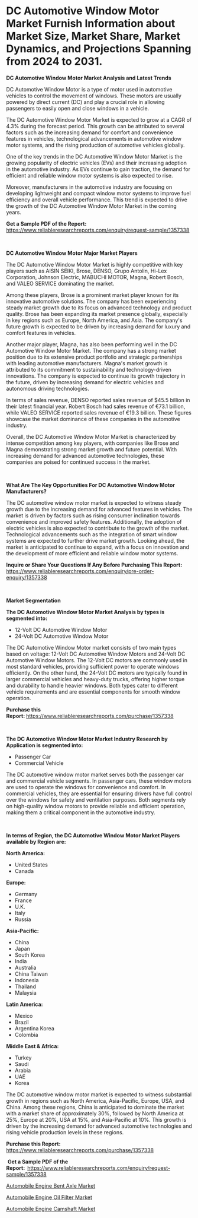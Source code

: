 <p><h1>DC Automotive Window Motor Market Furnish Information about Market Size, Market Share, Market Dynamics, and Projections Spanning from 2024 to 2031.</h1></p><p><strong>DC Automotive Window Motor Market Analysis and Latest Trends</strong></p>
<p><p>DC Automotive Window Motor is a type of motor used in automotive vehicles to control the movement of windows. These motors are usually powered by direct current (DC) and play a crucial role in allowing passengers to easily open and close windows in a vehicle.</p><p>The DC Automotive Window Motor Market is expected to grow at a CAGR of 4.3% during the forecast period. This growth can be attributed to several factors such as the increasing demand for comfort and convenience features in vehicles, technological advancements in automotive window motor systems, and the rising production of automotive vehicles globally.</p><p>One of the key trends in the DC Automotive Window Motor Market is the growing popularity of electric vehicles (EVs) and their increasing adoption in the automotive industry. As EVs continue to gain traction, the demand for efficient and reliable window motor systems is also expected to rise.</p><p>Moreover, manufacturers in the automotive industry are focusing on developing lightweight and compact window motor systems to improve fuel efficiency and overall vehicle performance. This trend is expected to drive the growth of the DC Automotive Window Motor Market in the coming years.</p></p>
<p><strong>Get a Sample PDF of the Report:&nbsp;</strong> <a href="https://www.reliableresearchreports.com/enquiry/request-sample/1357338">https://www.reliableresearchreports.com/enquiry/request-sample/1357338</a></p>
<p>&nbsp;</p>
<p><strong>DC Automotive Window Motor Major Market Players</strong></p>
<p><p>The DC Automotive Window Motor Market is highly competitive with key players such as AISIN SEIKI, Brose, DENSO, Grupo Antolin, Hi-Lex Corporation, Johnson Electric, MABUCHI MOTOR, Magna, Robert Bosch, and VALEO SERVICE dominating the market.</p><p>Among these players, Brose is a prominent market player known for its innovative automotive solutions. The company has been experiencing steady market growth due to its focus on advanced technology and product quality. Brose has been expanding its market presence globally, especially in key regions such as Europe, North America, and Asia. The company's future growth is expected to be driven by increasing demand for luxury and comfort features in vehicles.</p><p>Another major player, Magna, has also been performing well in the DC Automotive Window Motor Market. The company has a strong market position due to its extensive product portfolio and strategic partnerships with leading automotive manufacturers. Magna's market growth is attributed to its commitment to sustainability and technology-driven innovations. The company is expected to continue its growth trajectory in the future, driven by increasing demand for electric vehicles and autonomous driving technologies.</p><p>In terms of sales revenue, DENSO reported sales revenue of $45.5 billion in their latest financial year. Robert Bosch had sales revenue of €73.1 billion, while VALEO SERVICE reported sales revenue of €19.3 billion. These figures showcase the market dominance of these companies in the automotive industry.</p><p>Overall, the DC Automotive Window Motor Market is characterized by intense competition among key players, with companies like Brose and Magna demonstrating strong market growth and future potential. With increasing demand for advanced automotive technologies, these companies are poised for continued success in the market.</p></p>
<p>&nbsp;</p>
<p><strong>What Are The Key Opportunities For DC Automotive Window Motor Manufacturers?</strong></p>
<p><p>The DC automotive window motor market is expected to witness steady growth due to the increasing demand for advanced features in vehicles. The market is driven by factors such as rising consumer inclination towards convenience and improved safety features. Additionally, the adoption of electric vehicles is also expected to contribute to the growth of the market. Technological advancements such as the integration of smart window systems are expected to further drive market growth. Looking ahead, the market is anticipated to continue to expand, with a focus on innovation and the development of more efficient and reliable window motor systems.</p></p>
<p><strong>Inquire or Share Your Questions If Any Before Purchasing This Report:</strong> <a href="https://www.reliableresearchreports.com/enquiry/pre-order-enquiry/1357338">https://www.reliableresearchreports.com/enquiry/pre-order-enquiry/1357338</a></p>
<p>&nbsp;</p>
<p><strong>Market Segmentation</strong></p>
<p><strong>The DC Automotive Window Motor Market Analysis by types is segmented into:</strong></p>
<p><ul><li>12-Volt DC Automotive Window Motor</li><li>24-Volt DC Automotive Window Motor</li></ul></p>
<p><p>The DC Automotive Window Motor market consists of two main types based on voltage: 12-Volt DC Automotive Window Motors and 24-Volt DC Automotive Window Motors. The 12-Volt DC motors are commonly used in most standard vehicles, providing sufficient power to operate windows efficiently. On the other hand, the 24-Volt DC motors are typically found in larger commercial vehicles and heavy-duty trucks, offering higher torque and durability to handle heavier windows. Both types cater to different vehicle requirements and are essential components for smooth window operation.</p></p>
<p><strong>Purchase this Report:&nbsp;</strong><a href="https://www.reliableresearchreports.com/purchase/1357338">https://www.reliableresearchreports.com/purchase/1357338</a></p>
<p>&nbsp;</p>
<p><strong>The DC Automotive Window Motor Market Industry Research by Application is segmented into:</strong></p>
<p><ul><li>Passenger Car</li><li>Commercial Vehicle</li></ul></p>
<p><p>The DC automotive window motor market serves both the passenger car and commercial vehicle segments. In passenger cars, these window motors are used to operate the windows for convenience and comfort. In commercial vehicles, they are essential for ensuring drivers have full control over the windows for safety and ventilation purposes. Both segments rely on high-quality window motors to provide reliable and efficient operation, making them a critical component in the automotive industry.</p></p>
<p>&nbsp;</p>
<p><strong>In terms of Region, the DC Automotive Window Motor Market Players available by Region are:</strong></p>
<p>
    <p> <strong> North America: </strong>
        <ul>
            <li>United States</li>
            <li>Canada</li>
        </ul>
        </p> 
    <p> <strong> Europe: </strong>
        <ul>
            <li>Germany</li>
            <li>France</li>
            <li>U.K.</li>
            <li>Italy</li>
            <li>Russia</li>
        </ul>
        </p> 
    <p> <strong> Asia-Pacific: </strong>
        <ul>
            <li>China</li>
            <li>Japan</li>
            <li>South Korea</li>
            <li>India</li>
            <li>Australia</li>
            <li>China Taiwan</li>
            <li>Indonesia</li>
            <li>Thailand</li>
            <li>Malaysia</li>
        </ul>
        </p> 
    <p> <strong> Latin America: </strong>
        <ul>
            <li>Mexico</li>
            <li>Brazil</li>
            <li>Argentina Korea</li>
            <li>Colombia</li>
        </ul>
        </p> 
    <p> <strong> Middle East & Africa: </strong>
        <ul>
            <li>Turkey</li>
            <li>Saudi</li>
            <li>Arabia</li>
            <li>UAE</li>
            <li>Korea</li>
        </ul>
    </p>
    </p>
<p><p>The DC automotive window motor market is expected to witness substantial growth in regions such as North America, Asia-Pacific, Europe, USA, and China. Among these regions, China is anticipated to dominate the market with a market share of approximately 30%, followed by North America at 25%, Europe at 20%, USA at 15%, and Asia-Pacific at 10%. This growth is driven by the increasing demand for advanced automotive technologies and rising vehicle production levels in these regions.</p></p>
<p><strong>Purchase this Report: </strong><a href="https://www.reliableresearchreports.com/purchase/1357338">https://www.reliableresearchreports.com/purchase/1357338</a></p>
<p>&nbsp;<strong>Get a Sample PDF of the Report:&nbsp;&nbsp;</strong><a href="https://www.reliableresearchreports.com/enquiry/request-sample/1357338">https://www.reliableresearchreports.com/enquiry/request-sample/1357338</a></p>
<p><strong></strong></p>
<p><p><a href="https://github.com/gdfhhhj/Market-Research-Report-List-3/blob/main/automobile-engine-bent-axle-market.md">Automobile Engine Bent Axle Market</a></p><p><a href="https://github.com/singletonthaxterkelliehr2df/Market-Research-Report-List-1/blob/main/automobile-engine-oil-filter-market.md">Automobile Engine Oil Filter Market</a></p><p><a href="https://github.com/RichRobinson5/Market-Research-Report-List-4/blob/main/automobile-engine-camshaft-market.md">Automobile Engine Camshaft Market</a></p></p>